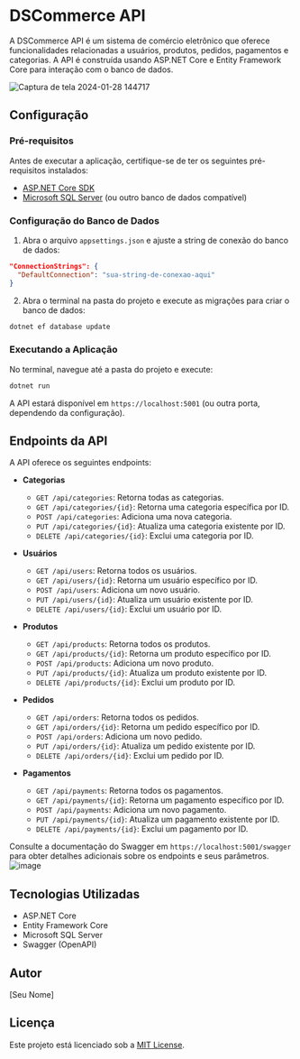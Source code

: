 # DSCommerce API

A DSCommerce API é um sistema de comércio eletrônico que oferece funcionalidades relacionadas a usuários, produtos, pedidos, pagamentos e categorias. A API é construída usando ASP.NET Core e Entity Framework Core para interação com o banco de dados.

![Captura de tela 2024-01-28 144717](https://github.com/joaoadsistemas/asp-net/assets/121246045/fa405c4d-fac9-4c8a-8c91-0162d5056dcc)


## Configuração

### Pré-requisitos

Antes de executar a aplicação, certifique-se de ter os seguintes pré-requisitos instalados:

- [ASP.NET Core SDK](https://dotnet.microsoft.com/download)
- [Microsoft SQL Server](https://www.microsoft.com/en-us/sql-server/sql-server-downloads) (ou outro banco de dados compatível)

### Configuração do Banco de Dados

1. Abra o arquivo `appsettings.json` e ajuste a string de conexão do banco de dados:

```json
"ConnectionStrings": {
  "DefaultConnection": "sua-string-de-conexao-aqui"
}
```

2. Abra o terminal na pasta do projeto e execute as migrações para criar o banco de dados:

```bash
dotnet ef database update
```

### Executando a Aplicação

No terminal, navegue até a pasta do projeto e execute:

```bash
dotnet run
```

A API estará disponível em `https://localhost:5001` (ou outra porta, dependendo da configuração).

## Endpoints da API

A API oferece os seguintes endpoints:

- **Categorias**
  - `GET /api/categories`: Retorna todas as categorias.
  - `GET /api/categories/{id}`: Retorna uma categoria específica por ID.
  - `POST /api/categories`: Adiciona uma nova categoria.
  - `PUT /api/categories/{id}`: Atualiza uma categoria existente por ID.
  - `DELETE /api/categories/{id}`: Exclui uma categoria por ID.

- **Usuários**
  - `GET /api/users`: Retorna todos os usuários.
  - `GET /api/users/{id}`: Retorna um usuário específico por ID.
  - `POST /api/users`: Adiciona um novo usuário.
  - `PUT /api/users/{id}`: Atualiza um usuário existente por ID.
  - `DELETE /api/users/{id}`: Exclui um usuário por ID.

- **Produtos**
  - `GET /api/products`: Retorna todos os produtos.
  - `GET /api/products/{id}`: Retorna um produto específico por ID.
  - `POST /api/products`: Adiciona um novo produto.
  - `PUT /api/products/{id}`: Atualiza um produto existente por ID.
  - `DELETE /api/products/{id}`: Exclui um produto por ID.

- **Pedidos**
  - `GET /api/orders`: Retorna todos os pedidos.
  - `GET /api/orders/{id}`: Retorna um pedido específico por ID.
  - `POST /api/orders`: Adiciona um novo pedido.
  - `PUT /api/orders/{id}`: Atualiza um pedido existente por ID.
  - `DELETE /api/orders/{id}`: Exclui um pedido por ID.

- **Pagamentos**
  - `GET /api/payments`: Retorna todos os pagamentos.
  - `GET /api/payments/{id}`: Retorna um pagamento específico por ID.
  - `POST /api/payments`: Adiciona um novo pagamento.
  - `PUT /api/payments/{id}`: Atualiza um pagamento existente por ID.
  - `DELETE /api/payments/{id}`: Exclui um pagamento por ID.

Consulte a documentação do Swagger em `https://localhost:5001/swagger` para obter detalhes adicionais sobre os endpoints e seus parâmetros.
![image](https://github.com/joaoadsistemas/asp-net/assets/121246045/aba70ce7-fa6b-45b3-9fab-93ef8dc397fe)



## Tecnologias Utilizadas

- ASP.NET Core
- Entity Framework Core
- Microsoft SQL Server
- Swagger (OpenAPI)

## Autor

[Seu Nome]

## Licença

Este projeto está licenciado sob a [MIT License](LICENSE).
